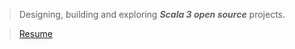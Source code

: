 >Designing, building and exploring ***Scala 3 open source*** projects.

<!-- ![Stats](https://github-readme-stats.vercel.app/api?username=objektwerks&show_icons=true&hide_border=true) -->

<!-- * Top annual commits:  ***14,860*** -->
<!-- * Top monthly commits: ***1,793*** -->

>[Resume](https://github.com/objektwerks/resume)
